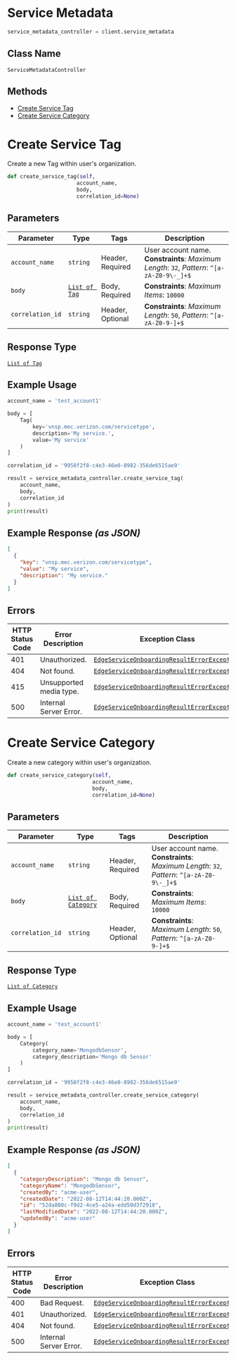 # Service Metadata

```python
service_metadata_controller = client.service_metadata
```

## Class Name

`ServiceMetadataController`

## Methods

* [Create Service Tag](../../doc/controllers/service-metadata.md#create-service-tag)
* [Create Service Category](../../doc/controllers/service-metadata.md#create-service-category)


# Create Service Tag

Create a new Tag within user's organization.

```python
def create_service_tag(self,
                      account_name,
                      body,
                      correlation_id=None)
```

## Parameters

| Parameter | Type | Tags | Description |
|  --- | --- | --- | --- |
| `account_name` | `string` | Header, Required | User account name.<br>**Constraints**: *Maximum Length*: `32`, *Pattern*: `^[a-zA-Z0-9\-_]+$` |
| `body` | [`List of Tag`](../../doc/models/tag.md) | Body, Required | **Constraints**: *Maximum Items*: `10000` |
| `correlation_id` | `string` | Header, Optional | **Constraints**: *Maximum Length*: `50`, *Pattern*: `^[a-zA-Z0-9-]+$` |

## Response Type

[`List of Tag`](../../doc/models/tag.md)

## Example Usage

```python
account_name = 'test_account1'

body = [
    Tag(
        key='vnsp.mec.verizon.com/servicetype',
        description='My service.',
        value='My service'
    )
]

correlation_id = '9958f2f8-c4e3-46e0-8982-356de6515ae9'

result = service_metadata_controller.create_service_tag(
    account_name,
    body,
    correlation_id
)
print(result)
```

## Example Response *(as JSON)*

```json
[
  {
    "key": "vnsp.mec.verizon.com/servicetype",
    "value": "My service",
    "description": "My service."
  }
]
```

## Errors

| HTTP Status Code | Error Description | Exception Class |
|  --- | --- | --- |
| 401 | Unauthorized. | [`EdgeServiceOnboardingResultErrorException`](../../doc/models/edge-service-onboarding-result-error-exception.md) |
| 404 | Not found. | [`EdgeServiceOnboardingResultErrorException`](../../doc/models/edge-service-onboarding-result-error-exception.md) |
| 415 | Unsupported media type. | [`EdgeServiceOnboardingResultErrorException`](../../doc/models/edge-service-onboarding-result-error-exception.md) |
| 500 | Internal Server Error. | [`EdgeServiceOnboardingResultErrorException`](../../doc/models/edge-service-onboarding-result-error-exception.md) |


# Create Service Category

Create a new category within user's organization.

```python
def create_service_category(self,
                           account_name,
                           body,
                           correlation_id=None)
```

## Parameters

| Parameter | Type | Tags | Description |
|  --- | --- | --- | --- |
| `account_name` | `string` | Header, Required | User account name.<br>**Constraints**: *Maximum Length*: `32`, *Pattern*: `^[a-zA-Z0-9\-_]+$` |
| `body` | [`List of Category`](../../doc/models/category.md) | Body, Required | **Constraints**: *Maximum Items*: `10000` |
| `correlation_id` | `string` | Header, Optional | **Constraints**: *Maximum Length*: `50`, *Pattern*: `^[a-zA-Z0-9-]+$` |

## Response Type

[`List of Category`](../../doc/models/category.md)

## Example Usage

```python
account_name = 'test_account1'

body = [
    Category(
        category_name='MongodbSensor',
        category_description='Mongo db Sensor'
    )
]

correlation_id = '9958f2f8-c4e3-46e0-8982-356de6515ae9'

result = service_metadata_controller.create_service_category(
    account_name,
    body,
    correlation_id
)
print(result)
```

## Example Response *(as JSON)*

```json
[
  {
    "categoryDescription": "Mongo db Sensor",
    "categoryName": "MongodbSensor",
    "createdBy": "acme-user",
    "createdDate": "2022-08-12T14:44:20.000Z",
    "id": "52da880c-f9d2-4ce5-a24a-edd50d3f2918",
    "lastModifiedDate": "2022-08-12T14:44:20.000Z",
    "updatedBy": "acme-user"
  }
]
```

## Errors

| HTTP Status Code | Error Description | Exception Class |
|  --- | --- | --- |
| 400 | Bad Request. | [`EdgeServiceOnboardingResultErrorException`](../../doc/models/edge-service-onboarding-result-error-exception.md) |
| 401 | Unauthorized. | [`EdgeServiceOnboardingResultErrorException`](../../doc/models/edge-service-onboarding-result-error-exception.md) |
| 404 | Not found. | [`EdgeServiceOnboardingResultErrorException`](../../doc/models/edge-service-onboarding-result-error-exception.md) |
| 500 | Internal Server Error. | [`EdgeServiceOnboardingResultErrorException`](../../doc/models/edge-service-onboarding-result-error-exception.md) |

